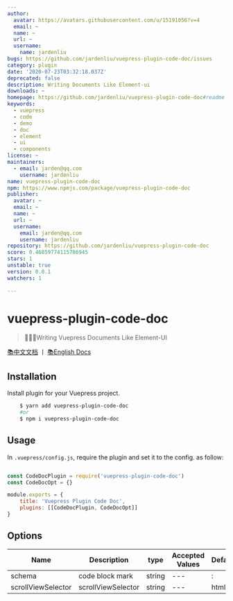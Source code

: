 ```yaml
---
author:
  avatar: https://avatars.githubusercontent.com/u/15191056?v=4
  email: ~
  name: ~
  url: ~
  username:
    name: jardenliu
bugs: https://github.com/jardenliu/vuepress-plugin-code-doc/issues
category: plugin
date: '2020-07-23T03:32:18.037Z'
deprecated: false
description: Writing Documents Like Element-ui
downloads: ~
homepage: https://github.com/jardenliu/vuepress-plugin-code-doc#readme
keywords:
  - vuepress
  - code
  - demo
  - doc
  - element
  - ui
  - components
license: ~
maintainers:
  - email: jarden@qq.com
    username: jardenliu
name: vuepress-plugin-code-doc
npm: https://www.npmjs.com/package/vuepress-plugin-code-doc
publisher:
  avatar: ~
  email: ~
  name: ~
  url: ~
  username:
    email: jarden@qq.com
    username: jardenliu
repository: https://github.com/jardenliu/vuepress-plugin-code-doc
score: 0.46859774115786945
stars: 1
unstable: true
version: 0.0.1
watchers: 1

---
```


# vuepress-plugin-code-doc
> 🤩🤩🤩Writing Vuepress Documents Like Element-UI

[📚中文文档](./README_CN.md) 丨 [📚English Docs](./README.md)

## Installation
Install plugin for your Vuepress project.
```bash
    $ yarn add vuepress-plugin-code-doc
    #or
    $ npm i vuepress-plugin-code-doc
```

## Usage
In `.vuepress/config.js`, require the plugin and set it to the config. as follow:
```js

const CodeDocPlugin = require('vuepress-plugin-code-doc')
const CodeDocOpt = {}

module.exports = {
    title: 'Vuepress Plugin Code Doc',
    plugins: [[CodeDocPlugin, CodeDocOpt]]
}

```

## Options

| Name               | Description        | type   | Accepted Values | Default |
| ------------------ | ------------------ | ------ | --------------- | ------- |
| schema             | code block mark    | string | ---             | :       |
| scrollViewSelector | scrollViewSelector | string | ---             | html    |
